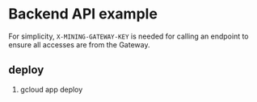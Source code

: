 # Backend API example

For simplicity, `X-MINING-GATEWAY-KEY` is needed for calling an endpoint to ensure all accesses are from the Gateway.

## deploy

1. gcloud app deploy
